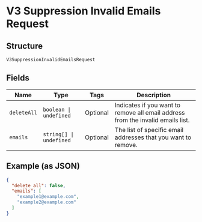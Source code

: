 
# V3 Suppression Invalid Emails Request

## Structure

`V3SuppressionInvalidEmailsRequest`

## Fields

| Name | Type | Tags | Description |
|  --- | --- | --- | --- |
| `deleteAll` | `boolean \| undefined` | Optional | Indicates if you want to remove all email address from the invalid emails list. |
| `emails` | `string[] \| undefined` | Optional | The list of specific email addresses that you want to remove. |

## Example (as JSON)

```json
{
  "delete_all": false,
  "emails": [
    "example1@example.com",
    "example2@example.com"
  ]
}
```

